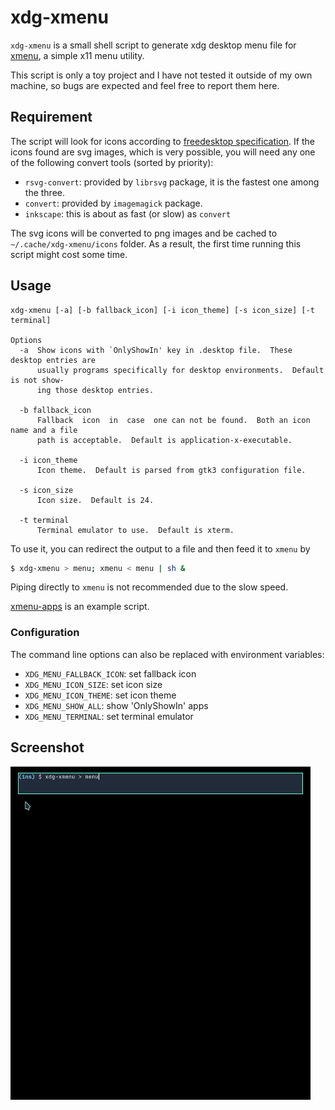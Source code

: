 # xdg-xmenu

`xdg-xmenu` is a small shell script to generate xdg desktop menu file for [xmenu](https://github.com/phillbush/xmenu), a simple x11 menu utility.

This script is only a toy project and I have not tested it outside of my own machine, so bugs are expected and feel free to report them here.

## Requirement

The script will look for icons according to [freedesktop specification](https://specifications.freedesktop.org). If the icons found are svg images, which is very possible, you will need any one of the following convert tools (sorted by priority):

- `rsvg-convert`: provided by `librsvg` package, it is the fastest one among the three.
- `convert`: provided by `imagemagick` package.
- `inkscape`: this is about as fast (or slow) as `convert`

The svg icons will be converted to png images and be cached to `~/.cache/xdg-xmenu/icons` folder. As a result, the first time running this script might cost some time.

## Usage

```
xdg-xmenu [-a] [-b fallback_icon] [-i icon_theme] [-s icon_size] [-t terminal]

Options
  -a  Show icons with `OnlyShowIn' key in .desktop file.  These desktop entries are
      usually programs specifically for desktop environments.  Default is not show‐
      ing those desktop entries.

  -b fallback_icon
      Fallback  icon  in  case  one can not be found.  Both an icon name and a file
      path is acceptable.  Default is application-x-executable.

  -i icon_theme
      Icon theme.  Default is parsed from gtk3 configuration file.

  -s icon_size
      Icon size.  Default is 24.

  -t terminal
      Terminal emulator to use.  Default is xterm.
```

To use it, you can redirect the output to a file and then feed it to `xmenu` by

```sh
$ xdg-xmenu > menu; xmenu < menu | sh &
```

Piping directly to `xmenu` is not recommended due to the slow speed.

[xmenu-apps](xmenu-app) is an example script.

### Configuration

The command line options can also be replaced with environment variables:
- `XDG_MENU_FALLBACK_ICON`: set fallback icon
- `XDG_MENU_ICON_SIZE`: set icon size
- `XDG_MENU_ICON_THEME`: set icon theme
- `XDG_MENU_SHOW_ALL`: show 'OnlyShowIn' apps
- `XDG_MENU_TERMINAL`: set terminal emulator

## Screenshot

<img src="demo.gif" width="480px">
